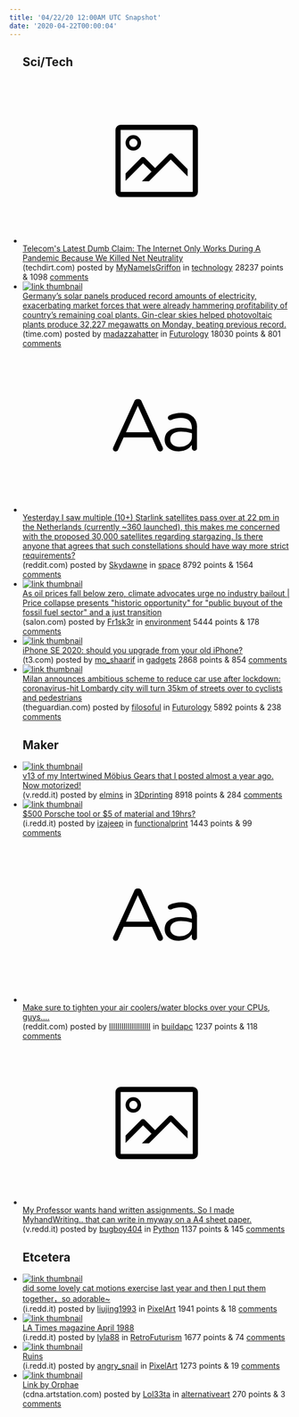```yaml
---
title: '04/22/20 12:00AM UTC Snapshot'
date: '2020-04-22T00:00:04'
---
```

<ul>
<h2>Sci/Tech</h2>

<li><a href='https://www.techdirt.com/articles/20200420/08133144330/telecoms-latest-dumb-claim-internet-only-works-during-pandemic-because-we-killed-net-neutrality.shtml'><svg version='1.1' viewBox='-34 -14 104 64' preserveAspectRatio='xMidYMid meet' xmlns='http://www.w3.org/2000/svg' xmlns:xlink='http://www.w3.org/1999/xlink'>
    <title>link thumbnail</title>
    <path d='M32,4H4A2,2,0,0,0,2,6V30a2,2,0,0,0,2,2H32a2,2,0,0,0,2-2V6A2,2,0,0,0,32,4ZM4,30V6H32V30Z'></path>
    <path d='M8.92,14a3,3,0,1,0-3-3A3,3,0,0,0,8.92,14Zm0-4.6A1.6,1.6,0,1,1,7.33,11,1.6,1.6,0,0,1,8.92,9.41Z'></path>
    <path d='M22.78,15.37l-5.4,5.4-4-4a1,1,0,0,0-1.41,0L5.92,22.9v2.83l6.79-6.79L16,22.18l-3.75,3.75H15l8.45-8.45L30,24V21.18l-5.81-5.81A1,1,0,0,0,22.78,15.37Z'></path>
    </svg></a><div><div class='linkTitle'><a href='https://www.techdirt.com/articles/20200420/08133144330/telecoms-latest-dumb-claim-internet-only-works-during-pandemic-because-we-killed-net-neutrality.shtml'>Telecom's Latest Dumb Claim: The Internet Only Works During A Pandemic Because We Killed Net Neutrality</a></div>(techdirt.com) posted by <a href='https://www.reddit.com/user/MyNameIsGriffon'>MyNameIsGriffon</a> in <a href='https://www.reddit.com/r/technology'>technology</a> 28237 points & 1098 <a href='https://www.reddit.com/r/technology/comments/g5g0i0/telecoms_latest_dumb_claim_the_internet_only/'>comments</a></div></li>

<li><a href='https://time.com/5824644/germany-coronavirus-solar/?utm_source=reddit.com'><img src='https://b.thumbs.redditmedia.com/DQxF4ScQf2IffJG81qWkklsixFjLi8xU9-eRmCvJaRc.jpg' alt='link thumbnail'></a><div><div class='linkTitle'><a href='https://time.com/5824644/germany-coronavirus-solar/?utm_source=reddit.com'>Germany’s solar panels produced record amounts of electricity, exacerbating market forces that were already hammering profitability of country’s remaining coal plants. Gin-clear skies helped photovoltaic plants produce 32,227 megawatts on Monday, beating previous record.</a></div>(time.com) posted by <a href='https://www.reddit.com/user/madazzahatter'>madazzahatter</a> in <a href='https://www.reddit.com/r/Futurology'>Futurology</a> 18030 points & 801 <a href='https://www.reddit.com/r/Futurology/comments/g5crv8/germanys_solar_panels_produced_record_amounts_of/'>comments</a></div></li>

<li><a href='https://www.reddit.com/r/space/comments/g5dp89/yesterday_i_saw_multiple_10_starlink_satellites/'><svg version='1.1' viewBox='-34 -12 104 64' preserveAspectRatio='xMidYMid slice' xmlns='http://www.w3.org/2000/svg' xmlns:xlink='http://www.w3.org/1999/xlink'>
    <title>text link thumbnail</title>
    <path d='M12.19,8.84a1.45,1.45,0,0,0-1.4-1h-.12a1.46,1.46,0,0,0-1.42,1L1.14,26.56a1.29,1.29,0,0,0-.14.59,1,1,0,0,0,1,1,1.12,1.12,0,0,0,1.08-.77l2.08-4.65h11l2.08,4.59a1.24,1.24,0,0,0,1.12.83,1.08,1.08,0,0,0,1.08-1.08,1.64,1.64,0,0,0-.14-.57ZM6.08,20.71l4.59-10.22,4.6,10.22Z'>
    </path>
    <path d='M32.24,14.78A6.35,6.35,0,0,0,27.6,13.2a11.36,11.36,0,0,0-4.7,1,1,1,0,0,0-.58.89,1,1,0,0,0,.94.92,1.23,1.23,0,0,0,.39-.08,8.87,8.87,0,0,1,3.72-.81c2.7,0,4.28,1.33,4.28,3.92v.5a15.29,15.29,0,0,0-4.42-.61c-3.64,0-6.14,1.61-6.14,4.64v.05c0,2.95,2.7,4.48,5.37,4.48a6.29,6.29,0,0,0,5.19-2.48V26.9a1,1,0,0,0,1,1,1,1,0,0,0,1-1.06V19A5.71,5.71,0,0,0,32.24,14.78Zm-.56,7.7c0,2.28-2.17,3.89-4.81,3.89-1.94,0-3.61-1.06-3.61-2.86v-.06c0-1.8,1.5-3,4.2-3a15.2,15.2,0,0,1,4.22.61Z'>
    </path>
    </svg></a><div><div class='linkTitle'><a href='https://www.reddit.com/r/space/comments/g5dp89/yesterday_i_saw_multiple_10_starlink_satellites/'>Yesterday I saw multiple (10+) Starlink satellites pass over at 22 pm in the Netherlands (currently ~360 launched), this makes me concerned with the proposed 30,000 satellites regarding stargazing. Is there anyone that agrees that such constellations should have way more strict requirements?</a></div>(reddit.com) posted by <a href='https://www.reddit.com/user/Skydawne'>Skydawne</a> in <a href='https://www.reddit.com/r/space'>space</a> 8792 points & 1564 <a href='https://www.reddit.com/r/space/comments/g5dp89/yesterday_i_saw_multiple_10_starlink_satellites/'>comments</a></div></li>

<li><a href='https://www.salon.com/2020/04/21/as-oil-prices-fall-below-zero-climate-advocates-urge-no-industry-bailout_partner/'><img src='https://b.thumbs.redditmedia.com/4wlUW7-p-lYus182KuXZpv0ERqLAO3VwVybLNQ_2kNo.jpg' alt='link thumbnail'></a><div><div class='linkTitle'><a href='https://www.salon.com/2020/04/21/as-oil-prices-fall-below-zero-climate-advocates-urge-no-industry-bailout_partner/'>As oil prices fall below zero, climate advocates urge no industry bailout | Price collapse presents "historic opportunity" for "public buyout of the fossil fuel sector" and a just transition</a></div>(salon.com) posted by <a href='https://www.reddit.com/user/Fr1sk3r'>Fr1sk3r</a> in <a href='https://www.reddit.com/r/environment'>environment</a> 5444 points & 178 <a href='https://www.reddit.com/r/environment/comments/g5esvz/as_oil_prices_fall_below_zero_climate_advocates/'>comments</a></div></li>

<li><a href='https://www.t3.com/us/features/iphone-se-should-i-upgrade'><img src='https://b.thumbs.redditmedia.com/nEOTf-FJOogvVt2s50IK15MeUF2BewFwBCOZE2jDlKk.jpg' alt='link thumbnail'></a><div><div class='linkTitle'><a href='https://www.t3.com/us/features/iphone-se-should-i-upgrade'>iPhone SE 2020: should you upgrade from your old iPhone?</a></div>(t3.com) posted by <a href='https://www.reddit.com/user/mo_shaarif'>mo_shaarif</a> in <a href='https://www.reddit.com/r/gadgets'>gadgets</a> 2868 points & 854 <a href='https://www.reddit.com/r/gadgets/comments/g5dr6h/iphone_se_2020_should_you_upgrade_from_your_old/'>comments</a></div></li>

<li><a href='https://www.theguardian.com/world/2020/apr/21/milan-seeks-to-prevent-post-crisis-return-of-traffic-pollution'><img src='https://b.thumbs.redditmedia.com/HqXfI0Urqw1cKxDZP7yOP3pYpZRSNMWuxrlGmg3hdms.jpg' alt='link thumbnail'></a><div><div class='linkTitle'><a href='https://www.theguardian.com/world/2020/apr/21/milan-seeks-to-prevent-post-crisis-return-of-traffic-pollution'>Milan announces ambitious scheme to reduce car use after lockdown: coronavirus-hit Lombardy city will turn 35km of streets over to cyclists and pedestrians</a></div>(theguardian.com) posted by <a href='https://www.reddit.com/user/filosoful'>filosoful</a> in <a href='https://www.reddit.com/r/Futurology'>Futurology</a> 5892 points & 238 <a href='https://www.reddit.com/r/Futurology/comments/g5dr64/milan_announces_ambitious_scheme_to_reduce_car/'>comments</a></div></li>

<h2>Maker</h2>

<li><a href='https://v.redd.it/qenb5sza76u41'><img src='https://b.thumbs.redditmedia.com/QZFQ4hGa652ROvurTfuSZ6j-p8YnOGJLnOqGmfw4sAo.jpg' alt='link thumbnail'></a><div><div class='linkTitle'><a href='https://v.redd.it/qenb5sza76u41'>v13 of my Intertwined Möbius Gears that I posted almost a year ago. Now motorized!</a></div>(v.redd.it) posted by <a href='https://www.reddit.com/user/elmins'>elmins</a> in <a href='https://www.reddit.com/r/3Dprinting'>3Dprinting</a> 8918 points & 284 <a href='https://www.reddit.com/r/3Dprinting/comments/g5fdar/v13_of_my_intertwined_möbius_gears_that_i_posted/'>comments</a></div></li>

<li><a href='https://i.redd.it/kk0klyuay6u41.jpg'><img src='https://a.thumbs.redditmedia.com/KReMXUbKbCt2L1APOCYoGEEGHpGSkAGcD3EU3eJyGJ8.jpg' alt='link thumbnail'></a><div><div class='linkTitle'><a href='https://i.redd.it/kk0klyuay6u41.jpg'>$500 Porsche tool or $5 of material and 19hrs?</a></div>(i.redd.it) posted by <a href='https://www.reddit.com/user/izajeep'>izajeep</a> in <a href='https://www.reddit.com/r/functionalprint'>functionalprint</a> 1443 points & 99 <a href='https://www.reddit.com/r/functionalprint/comments/g5himv/500_porsche_tool_or_5_of_material_and_19hrs/'>comments</a></div></li>

<li><a href='https://www.reddit.com/r/buildapc/comments/g5f7wv/make_sure_to_tighten_your_air_coolerswater_blocks/'><svg version='1.1' viewBox='-34 -12 104 64' preserveAspectRatio='xMidYMid slice' xmlns='http://www.w3.org/2000/svg' xmlns:xlink='http://www.w3.org/1999/xlink'>
    <title>text link thumbnail</title>
    <path d='M12.19,8.84a1.45,1.45,0,0,0-1.4-1h-.12a1.46,1.46,0,0,0-1.42,1L1.14,26.56a1.29,1.29,0,0,0-.14.59,1,1,0,0,0,1,1,1.12,1.12,0,0,0,1.08-.77l2.08-4.65h11l2.08,4.59a1.24,1.24,0,0,0,1.12.83,1.08,1.08,0,0,0,1.08-1.08,1.64,1.64,0,0,0-.14-.57ZM6.08,20.71l4.59-10.22,4.6,10.22Z'>
    </path>
    <path d='M32.24,14.78A6.35,6.35,0,0,0,27.6,13.2a11.36,11.36,0,0,0-4.7,1,1,1,0,0,0-.58.89,1,1,0,0,0,.94.92,1.23,1.23,0,0,0,.39-.08,8.87,8.87,0,0,1,3.72-.81c2.7,0,4.28,1.33,4.28,3.92v.5a15.29,15.29,0,0,0-4.42-.61c-3.64,0-6.14,1.61-6.14,4.64v.05c0,2.95,2.7,4.48,5.37,4.48a6.29,6.29,0,0,0,5.19-2.48V26.9a1,1,0,0,0,1,1,1,1,0,0,0,1-1.06V19A5.71,5.71,0,0,0,32.24,14.78Zm-.56,7.7c0,2.28-2.17,3.89-4.81,3.89-1.94,0-3.61-1.06-3.61-2.86v-.06c0-1.8,1.5-3,4.2-3a15.2,15.2,0,0,1,4.22.61Z'>
    </path>
    </svg></a><div><div class='linkTitle'><a href='https://www.reddit.com/r/buildapc/comments/g5f7wv/make_sure_to_tighten_your_air_coolerswater_blocks/'>Make sure to tighten your air coolers/water blocks over your CPUs, guys....</a></div>(reddit.com) posted by <a href='https://www.reddit.com/user/IIIIIIIIlIIIIIlIIIII'>IIIIIIIIlIIIIIlIIIII</a> in <a href='https://www.reddit.com/r/buildapc'>buildapc</a> 1237 points & 118 <a href='https://www.reddit.com/r/buildapc/comments/g5f7wv/make_sure_to_tighten_your_air_coolerswater_blocks/'>comments</a></div></li>

<li><a href='https://v.redd.it/no19vtbyq4u41'><svg version='1.1' viewBox='-34 -14 104 64' preserveAspectRatio='xMidYMid meet' xmlns='http://www.w3.org/2000/svg' xmlns:xlink='http://www.w3.org/1999/xlink'>
    <title>link thumbnail</title>
    <path d='M32,4H4A2,2,0,0,0,2,6V30a2,2,0,0,0,2,2H32a2,2,0,0,0,2-2V6A2,2,0,0,0,32,4ZM4,30V6H32V30Z'></path>
    <path d='M8.92,14a3,3,0,1,0-3-3A3,3,0,0,0,8.92,14Zm0-4.6A1.6,1.6,0,1,1,7.33,11,1.6,1.6,0,0,1,8.92,9.41Z'></path>
    <path d='M22.78,15.37l-5.4,5.4-4-4a1,1,0,0,0-1.41,0L5.92,22.9v2.83l6.79-6.79L16,22.18l-3.75,3.75H15l8.45-8.45L30,24V21.18l-5.81-5.81A1,1,0,0,0,22.78,15.37Z'></path>
    </svg></a><div><div class='linkTitle'><a href='https://v.redd.it/no19vtbyq4u41'>My Professor wants hand written assignments. So I made MyhandWriting.. that can write in myway on a A4 sheet paper.</a></div>(v.redd.it) posted by <a href='https://www.reddit.com/user/bugboy404'>bugboy404</a> in <a href='https://www.reddit.com/r/Python'>Python</a> 1137 points & 145 <a href='https://www.reddit.com/r/Python/comments/g5bbss/my_professor_wants_hand_written_assignments_so_i/'>comments</a></div></li>

<h2>Etcetera</h2>

<li><a href='https://i.redd.it/8mpo5a0ev4u41.gif'><img src='https://a.thumbs.redditmedia.com/m5K0Gh_QlNPTLkuOPyGYT-9eGCpXhlGpNyUt6xN-1q0.jpg' alt='link thumbnail'></a><div><div class='linkTitle'><a href='https://i.redd.it/8mpo5a0ev4u41.gif'>did some lovely cat motions exercise last year and then I put them together，so adorable~</a></div>(i.redd.it) posted by <a href='https://www.reddit.com/user/liujing1993'>liujing1993</a> in <a href='https://www.reddit.com/r/PixelArt'>PixelArt</a> 1941 points & 18 <a href='https://www.reddit.com/r/PixelArt/comments/g5bld3/did_some_lovely_cat_motions_exercise_last_year/'>comments</a></div></li>

<li><a href='https://i.redd.it/v1qm6ug6f7u41.jpg'><img src='https://a.thumbs.redditmedia.com/QGqdNoQR92TiHFbdl2LjqoAg2ABuaeWbL80ax1o7E34.jpg' alt='link thumbnail'></a><div><div class='linkTitle'><a href='https://i.redd.it/v1qm6ug6f7u41.jpg'>LA Times magazine April 1988</a></div>(i.redd.it) posted by <a href='https://www.reddit.com/user/lyla88'>lyla88</a> in <a href='https://www.reddit.com/r/RetroFuturism'>RetroFuturism</a> 1677 points & 74 <a href='https://www.reddit.com/r/RetroFuturism/comments/g5jad2/la_times_magazine_april_1988/'>comments</a></div></li>

<li><a href='https://i.redd.it/a4owtougq5u41.png'><img src='https://b.thumbs.redditmedia.com/VM3lO58OIShjvHh06wYpfuzZsXQSFdrmfDLjR8Qb6dQ.jpg' alt='link thumbnail'></a><div><div class='linkTitle'><a href='https://i.redd.it/a4owtougq5u41.png'>Ruins</a></div>(i.redd.it) posted by <a href='https://www.reddit.com/user/angry_snail'>angry_snail</a> in <a href='https://www.reddit.com/r/PixelArt'>PixelArt</a> 1273 points & 19 <a href='https://www.reddit.com/r/PixelArt/comments/g5dl8o/ruins/'>comments</a></div></li>

<li><a href='https://cdna.artstation.com/p/assets/images/images/025/927/090/large/orphae-linkfinal.jpg'><img src='https://b.thumbs.redditmedia.com/MMzQ9Rom9_vWREie_GgsCWdjRzMb7ZwLxYE5kpQWiOY.jpg' alt='link thumbnail'></a><div><div class='linkTitle'><a href='https://cdna.artstation.com/p/assets/images/images/025/927/090/large/orphae-linkfinal.jpg'>Link by Orphae</a></div>(cdna.artstation.com) posted by <a href='https://www.reddit.com/user/Lol33ta'>Lol33ta</a> in <a href='https://www.reddit.com/r/alternativeart'>alternativeart</a> 270 points & 3 <a href='https://www.reddit.com/r/alternativeart/comments/g5fdrr/link_by_orphae/'>comments</a></div></li>

</ul>
